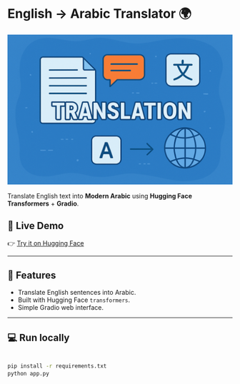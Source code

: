 # English → Arabic Translator 🌍
![App Screenshot](translation.png)

Translate English text into **Modern Arabic** using **Hugging Face Transformers** + **Gradio**.

## 🚀 Live Demo  
👉 [Try it on Hugging Face](https://huggingface.co/spaces/Fatima1228/english-to-arabic-translator)

---

## 📌 Features
- Translate English sentences into Arabic.
- Built with Hugging Face `transformers`.
- Simple Gradio web interface.

---

## 💻 Run locally
```bash

pip install -r requirements.txt
python app.py
